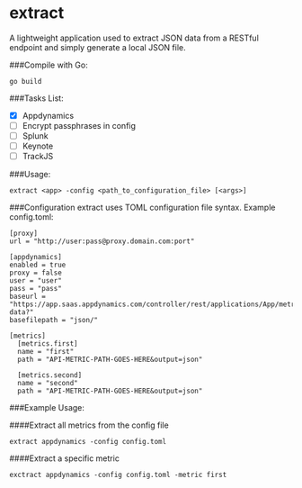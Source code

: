 # extract

A lightweight application used to extract JSON data from a RESTful endpoint and simply generate a local JSON file.

###Compile with Go:
```
go build
```

###Tasks List:

- [x] Appdynamics
- [ ] Encrypt passphrases in config
- [ ] Splunk
- [ ] Keynote
- [ ] TrackJS

###Usage:
```
extract <app> -config <path_to_configuration_file> [<args>]
```

###Configuration
extract uses TOML configuration file syntax. Example config.toml:

```
[proxy]
url = "http://user:pass@proxy.domain.com:port"

[appdynamics]
enabled = true
proxy = false
user = "user"
pass = "pass"
baseurl = "https://app.saas.appdynamics.com/controller/rest/applications/App/metric-data?"
basefilepath = "json/"

[metrics]
  [metrics.first]
  name = "first"
  path = "API-METRIC-PATH-GOES-HERE&output=json"

  [metrics.second]
  name = "second"
  path = "API-METRIC-PATH-GOES-HERE&output=json"
```

###Example Usage:

####Extract all metrics from the config file
```
extract appdynamics -config config.toml
```

####Extract a specific metric
```
exctract appdynamics -config config.toml -metric first
```
